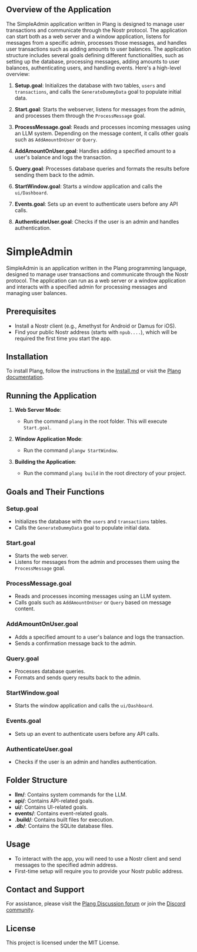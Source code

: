 ## Overview of the Application

The SimpleAdmin application written in Plang is designed to manage user transactions and communicate through the Nostr protocol. The application can start both as a web server and a window application, listens for messages from a specific admin, processes those messages, and handles user transactions such as adding amounts to user balances. The application structure includes several goals defining different functionalities, such as setting up the database, processing messages, adding amounts to user balances, authenticating users, and handling events. Here's a high-level overview:

1. **Setup.goal**: Initializes the database with two tables, `users` and `transactions`, and calls the `GenerateDummyData` goal to populate initial data.

2. **Start.goal**: Starts the webserver, listens for messages from the admin, and processes them through the `ProcessMessage` goal. 

3. **ProcessMessage.goal**: Reads and processes incoming messages using an LLM system. Depending on the message content, it calls other goals such as `AddAmountOnUser` or `Query`.

4. **AddAmountOnUser.goal**: Handles adding a specified amount to a user's balance and logs the transaction.

5. **Query.goal**: Processes database queries and formats the results before sending them back to the admin.

6. **StartWindow.goal**: Starts a window application and calls the `ui/Dashboard`.

7. **Events.goal**: Sets up an event to authenticate users before any API calls.

8. **AuthenticateUser.goal**: Checks if the user is an admin and handles authentication.


# SimpleAdmin

SimpleAdmin is an application written in the Plang programming language, designed to manage user transactions and communicate through the Nostr protocol. The application can run as a web server or a window application and interacts with a specified admin for processing messages and managing user balances.

## Prerequisites

- Install a Nostr client (e.g., Amethyst for Android or Damus for iOS).
- Find your public Nostr address (starts with `npub....`), which will be required the first time you start the app.

## Installation

To install Plang, follow the instructions in the [Install.md](https://github.com/PLangHQ/plang/blob/main/Documentation/Install.md) or visit the [Plang documentation](https://github.com/PLangHQ/plang/tree/main/Documentation).

## Running the Application

1. **Web Server Mode**:
   - Run the command `plang` in the root folder. This will execute `Start.goal`.

2. **Window Application Mode**:
   - Run the command `plangw StartWindow`.

3. **Building the Application**:
   - Run the command `plang build` in the root directory of your project.

## Goals and Their Functions

### Setup.goal
- Initializes the database with the `users` and `transactions` tables.
- Calls the `GenerateDummyData` goal to populate initial data.

### Start.goal
- Starts the web server.
- Listens for messages from the admin and processes them using the `ProcessMessage` goal.

### ProcessMessage.goal
- Reads and processes incoming messages using an LLM system.
- Calls goals such as `AddAmountOnUser` or `Query` based on message content.

### AddAmountOnUser.goal
- Adds a specified amount to a user's balance and logs the transaction.
- Sends a confirmation message back to the admin.

### Query.goal
- Processes database queries.
- Formats and sends query results back to the admin.

### StartWindow.goal
- Starts the window application and calls the `ui/Dashboard`.

### Events.goal
- Sets up an event to authenticate users before any API calls.

### AuthenticateUser.goal
- Checks if the user is an admin and handles authentication.

## Folder Structure

- **llm/**: Contains system commands for the LLM.
- **api/**: Contains API-related goals.
- **ui/**: Contains UI-related goals.
- **events/**: Contains event-related goals.
- **.build/**: Contains built files for execution.
- **.db/**: Contains the SQLite database files.

## Usage

- To interact with the app, you will need to use a Nostr client and send messages to the specified admin address.
- First-time setup will require you to provide your Nostr public address.

## Contact and Support

For assistance, please visit the [Plang Discussion forum](https://github.com/orgs/PLangHQ/discussions) or join the [Discord community](https://discord.gg/A8kYUymsDD).

## License

This project is licensed under the MIT License.

